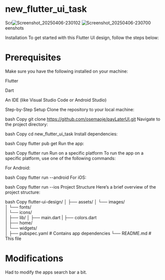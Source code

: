 # new_flutter_ui_task

Scr![Screenshot_20250406-230102](https://github.com/user-attachments/assets/edc6b8c3-d9cd-46c6-aae9-73337bd13fd2)
![Screenshot_20250406-230700](https://github.com/user-attachments/assets/5498b541-37c4-4f13-804e-ee881244c664)
eenshots


Installation
To get started with this Flutter UI design, follow the steps below:

# Prerequisites
Make sure you have the following installed on your machine:

Flutter

Dart

An IDE (like Visual Studio Code or Android Studio)

Step-by-Step Setup
Clone the repository to your local machine:

bash
Copy
git clone https://github.com/osemaoje/payLaterUI.git
Navigate to the project directory:

bash
Copy
cd new_flutter_ui_task
Install dependencies:

bash
Copy
flutter pub get
Run the app:

bash
Copy
flutter run
Run on a specific platform
To run the app on a specific platform, use one of the following commands:

For Android:

bash
Copy
flutter run --android
For iOS:

bash
Copy
flutter run --ios
Project Structure
Here’s a brief overview of the project structure:

bash
Copy
flutter-ui-design/
│
├── assets/
│   └── images/               
│   └── fonts/               
│   └── icons/                
│
├── lib/
│   ├── main.dart
|   ├── colors.dart            
│   ├── home/                 
│   └── widgets/             
│
├── pubspec.yaml              # Contains app dependencies
└── README.md                 # This file

# Modifications
Had to modify the apps search bar a bit.
